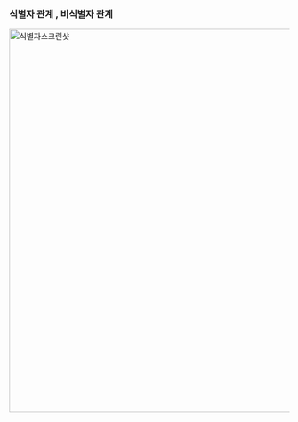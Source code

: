 ### 식별자 관계 , 비식별자 관계
<img width="689" alt="식별자스크린샷" src="https://github.com/user-attachments/assets/13c3aca0-014e-46f2-a9f2-998828e692b7">

